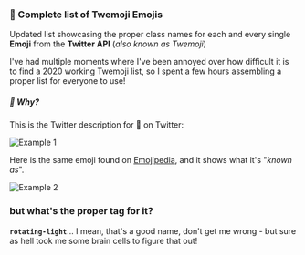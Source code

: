 
### :memo: Complete list of Twemoji Emojis

Updated list showcasing the proper class names for each and every single **Emoji** from the **Twitter API** (*also known as Twemoji*)

I've had multiple moments where I've been annoyed over how difficult it is to find a 2020 working Twemoji list, so I spent a few hours assembling a proper list for everyone to use!

##### :thinking: Why? 
This is the Twitter description for :rotating_light: on Twitter:

![Example 1](https://i.imgur.com/3DPeR2f.png "Example 1")

Here is the same emoji found on [Emojipedia](https://emojipedia.org/police-car-light/), and it shows what it's "*known as*".

![Example 2](https://i.imgur.com/dKmX1QI.png)

### but what's the proper tag for it?
**`rotating-light`**...
I mean, that's a good name, don't get me wrong -  but sure as hell took me some brain cells to figure that out!


